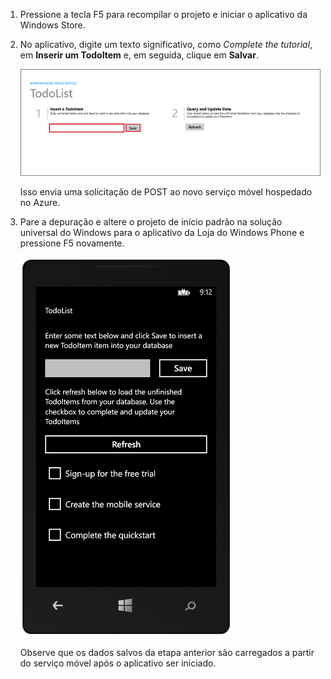 ﻿
1. Pressione a tecla F5 para recompilar o projeto e iniciar o aplicativo da Windows Store.

2. No aplicativo, digite um texto significativo, como *Complete the tutorial*, em **Inserir um TodoItem** e, em seguida, clique em **Salvar**.

	![](./media/mobile-services-windows-universal-test-app/mobile-quickstart-startup.png)

	Isso envia uma solicitação de POST ao novo serviço móvel hospedado no Azure.

3. Pare a depuração e altere o projeto de início padrão na solução universal do Windows para o aplicativo da Loja do Windows Phone e pressione F5 novamente.

	![](./media/mobile-services-windows-universal-test-app/mobile-quickstart-completed-wp8.png)
	
	Observe que os dados salvos da etapa anterior são carregados a partir do serviço móvel após o aplicativo ser iniciado.


<!--HONumber=42-->
